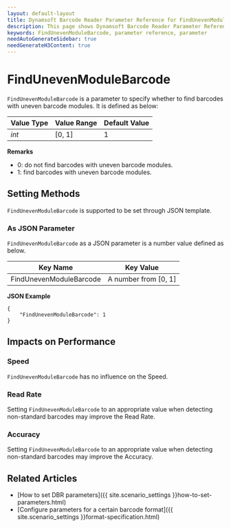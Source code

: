 ```yaml
---
layout: default-layout
title: Dynamsoft Barcode Reader Parameter Reference for FindUnevenModuleBarcode
description: This page shows Dynamsoft Barcode Reader Parameter Reference for FindUnevenModuleBarcode.
keywords: FindUnevenModuleBarcode, parameter reference, parameter
needAutoGenerateSidebar: true
needGenerateH3Content: true
---
```



# FindUnevenModuleBarcode 

`FindUnevenModuleBarcode` is a parameter to specify whether to find barcodes with uneven barcode modules. It is defined as below:

| Value Type | Value Range | Default Value |
| ---------- | ----------- | ------------- |
| *int* | [0, 1] | 1 |


**Remarks**  
- 0: do not find barcodes with uneven barcode modules.
- 1: find barcodes with uneven barcode modules.


    
## Setting Methods
`FindUnevenModuleBarcode` is supported to be set through JSON template.

### As JSON Parameter
`FindUnevenModuleBarcode` as a JSON parameter is a number value defined as below.   

| Key Name | Key Value |
| -------- | --------- |
| FindUnevenModuleBarcode | A number from [0, 1] |


**JSON Example**   
```
{
    "FindUnevenModuleBarcode": 1
}
```


## Impacts on Performance
### Speed
`FindUnevenModuleBarcode` has no influence on the Speed.

### Read Rate
Setting `FindUnevenModuleBarcode` to an appropriate value when detecting non-standard barcodes may improve the Read Rate. 

### Accuracy
Setting `FindUnevenModuleBarcode` to an appropriate value when detecting non-standard barcodes may improve the Accuracy.

## Related Articles
- [How to set DBR parameters]({{ site.scenario_settings }}how-to-set-parameters.html)
- [Configure parameters for a certain barcode format]({{ site.scenario_settings }}format-specification.html)